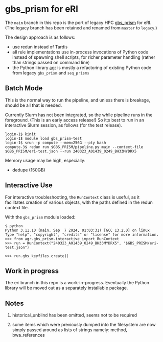 # gbs_prism for eRI

The `main` branch in this repo is the port of legacy HPC [gbs_prism](https://github.com/AgResearch/gbs_prism/tree/legacy) for eRI. (The legacy branch has been retained and renamed from `master` to `legacy`.)

The design approach is as follows:
- use redun instead of Tardis
- all rule implementations use in-process invocations of Python code instead of spawning shell scripts, for richer parameter handling (rather than strings passed on command line)
- the Python library [agr](src/agr) is mostly a refactoring of existing Python code from legacy `gbs_prism` and `seq_prisms`

## Batch Mode

This is the normal way to run the pipeline, and unless there is breakage, should be all that is needed.

Currently Slurm has not been integrated, so the while pipeline runs in the foreground. (This is an early access release!)  So it;s best to run in an interactive Slurm session, as follows (for the test release).

```
login-1$ kinit
login-1$ module load gbs_prism-test
login-1$ srun -p compute --mem=256G --pty bash
compute-3$ redun run $GBS_PRISM/pipeline.py main --context-file $GBS_PRISM/eri-test.json --run 240323_A01439_0249_BH33MYDRX5
```

Memory usage may be high, especially:
- dedupe (150GB)

## Interactive Use

For interactive troubleshooting, the `RunContext` class is useful, as it facilitates creation of various objects, with the paths defined in the redun context file.

With the `gbs_prism` module loaded:

```
$ python
Python 3.11.10 (main, Sep  7 2024, 01:03:31) [GCC 13.2.0] on linux
Type "help", "copyright", "credits" or "license" for more information.
>>> from agr.gbs_prism.interactive import RunContext
>>> run = RunContext("240323_A01439_0249_BH33MYDRX5", "$GBS_PRISM/eri-test.json")

>>> run.gbs_keyfiles.create()
```

## Work in progress

The eri branch in this repo is a work-in-progress.  Eventually the Python library will be moved out as a separately installable package.

## Notes

1. historical_unblind has been omitted, seems not to be required

2. some items which were previously dumped into the filesystem are now simply passed around as lists of strings
   namely: method, bwa_references
